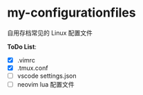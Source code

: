 # my-configurationfiles

自用存档常见的 Linux 配置文件

**ToDo List**:
- [x] .vimrc
- [x] .tmux.conf
- [ ] vscode settings.json
- [ ] neovim lua 配置文件
